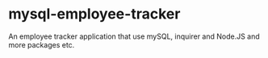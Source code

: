 # mysql-employee-tracker
An employee tracker application that use mySQL, inquirer and Node.JS and more packages etc.
